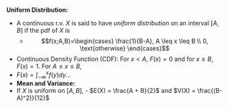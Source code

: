 
**Uniform Distribution:**
- A continuous r.v. $X$ is said to have *uniform distribution* on an interval $[A,B]$ if the pdf of $X$ is
	- $$f(x;A,B)=\begin{cases}
\frac{1}{B-A}, A \leq x \leq B \\
0, \text{otherwise}
\end{cases}$$
- Continuous Density Function (CDF): For $x < A$, $F(x) = 0$ and for $x \geq B, F(x) = 1$. For $A \leq x \leq B$,
- $F(x) = \int_{-\infty}^{x}f(y)dy$...
- **Mean and Variance:**
- If $X$ is uniform on $[A,B]$,
		- $E(X) = \frac{A + B}{2}$ and $V(X) = \frac{(B-A)^2)}{12}$

